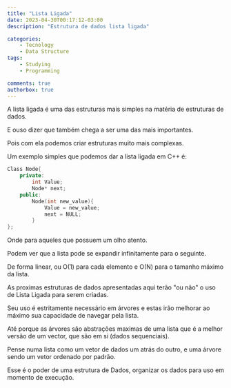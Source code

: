 ```yaml
---
title: "Lista Ligada"
date: 2023-04-30T00:17:12-03:00
description: "Estrutura de dados lista ligada"

categories:
    - Tecnology
    - Data Structure
tags:
    - Studying
    - Programming

comments: true
authorbox: true
---
```


A lista ligada é uma das estruturas mais simples na matéria de estruturas de dados. 

E ouso dizer que também chega a ser uma das mais importantes.

Pois com ela podemos criar estruturas muito mais complexas.

Um exemplo simples que podemos dar a lista ligada em C++ é:

```cpp
Class Node{
    private:
        int Value;
        Node* next;
    public:
        Node(int new_value){
            Value = new_value;
            next = NULL;
        }
};
```

Onde para aqueles que possuem um olho atento. 

Podem ver que a lista pode se expandir infinitamente para o seguinte.

De forma linear, ou O(1) para cada elemento e O(N) para o tamanho máximo da lista.

As proximas estruturas de dados apresentadas aqui terão "ou não" o uso de Lista Ligada para serem criadas.

Seu uso é estritamente necessário em árvores e estas irão melhorar ao máximo sua capacidade de navegar pela lista.

Até porque as árvores são abstrações maximas de uma lista que é a melhor versão de um vector, 
que são em si (dados sequenciais).

Pense numa lista como um vetor de dados um atrás do outro, e uma árvore sendo um vetor ordenado por padrão.

Esse é o poder de uma estrutura de Dados, organizar os dados para uso em momento de execução.
